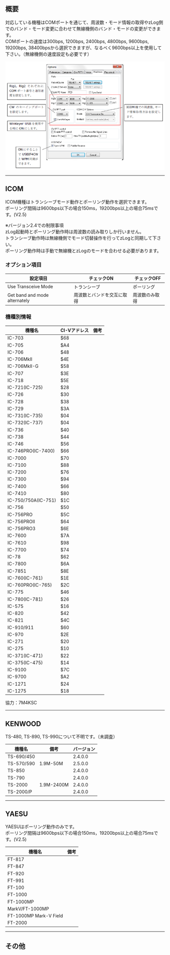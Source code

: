 ## 概要

対応している機種はCOMポートを通じて、周波数・モード情報の取得やzLog側でのバンド・モード変更に合わせて無線機側のバンド・モードの変更ができます。  
COMポートの速度は300bps, 1200bps, 2400bps, 4800bps, 9600bps, 19200bps, 38400bpsから選択できますが、なるべく9600bps以上を使用して下さい。（無線機側の速度設定も必要です）

![設定画面](https://github.com/jr8ppg/zLog/blob/images/rigcontrol.png)


***
## ICOM

ICOM機種はトランシーブモード動作とポーリング動作を選択できます。  
ポーリング間隔は9600bps以下の場合150ms，19200bps以上の場合75msです。(V2.5)  

※バージョン2.4での制限事項  
zLog起動時とポーリング動作時は周波数の読み取りしか行いません。  
トランシーブ動作時は無線機側でモード切替操作を行ってzLogと同期して下さい。  
ポーリング動作時は手動で無線機とzLogのモードを合わせる必要があります。

### オプション項目
|設定項目|チェックON|チェックOFF|
| --- | --- | --- |
|Use Transceive Mode|トランシーブ|ポーリング|
|Get band and mode alternately|周波数とバンドを交互に取得|周波数のみ取得|

### 機種別情報

|機種名|CI-Vアドレス|備考|
| ---- | ---- | ---- |
|IC-703|$68||
|IC-705|$A4||
|IC-706|$48||
|IC-706MkII|$4E||
|IC-706MkII-G|$58||
|IC-707|$3E||
|IC-718|$5E||
|IC-721(IC-725)|$28||
|IC-726|$30||
|IC-728|$38||
|IC-729|$3A||
|IC-731(IC-735)|$04||
|IC-732(IC-737)|$04||
|IC-736|$40||
|IC-738|$44||
|IC-746|$56||
|IC-746PRO(IC-7400)|$66||
|IC-7000|$70||
|IC-7100|$88||
|IC-7200|$76||
|IC-7300|$94||
|IC-7400|$66||
|IC-7410|$80||
|IC-750/750A(IC-751)|$1C||
|IC-756|$50||
|IC-756PRO|$5C||
|IC-756PROII|$64||
|IC-756PRO3|$6E||
|IC-7600|$7A||
|IC-7610|$98||
|IC-7700|$74||
|IC-78|$62||
|IC-7800|$6A||
|IC-7851|$8E||
|IC-760(IC-761)|$1E||
|IC-760PRO(IC-765)|$2C||
|IC-775|$46||
|IC-780(IC-781)|$26||
|IC-575|$16||
|IC-820|$42||
|IC-821|$4C||
|IC-910/911|$60||
|IC-970|$2E||
|IC-271|$20||
|IC-275|$10||
|IC-371(IC-471)|$22||
|IC-375(IC-475)|$14||
|IC-9100|$7C||
|IC-9700|$A2||
|IC-1271|$24||
|IC-1275|$18||
協力：7M4KSC

***
## KENWOOD

TS-480, TS-890, TS-990について不明です。（未調査）

|機種名|備考|バージョン|
| ---- | ---- | --- |
|TS-690/450||2.4.0.0|
|TS-570/590|1.9M-50M|2.5.0.0|
|TS-850||2.4.0.0|
|TS-790||2.4.0.0|
|TS-2000|1.9M-2400M|2.4.0.0|
|TS-2000/P||2.4.0.0|

***
## YAESU

YAESUはポーリング動作のみです。  
ポーリング間隔は9600bps以下の場合150ms，19200bps以上の場合75msです。(V2.5)  

|機種名|備考|
| ---- | ---- |
|FT-817||
|FT-847||
|FT-920||
|FT-991||
|FT-100||
|FT-1000||
|FT-1000MP||
|MarkV/FT-1000MP||
|FT-1000MP Mark-V Field||
|FT-2000||

***
## その他